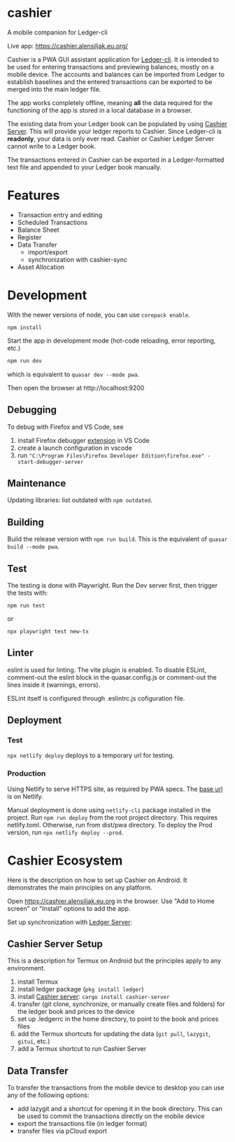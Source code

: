 # cashier

A mobile companion for Ledger-cli

Live app: https://cashier.alensiljak.eu.org/

Cashier is a PWA GUI assistant application for [Ledger-cli](https://ledger-cli.org). It is intended to be used for entering transactions and previewing balances, mostly on a mobile device.
The accounts and balances can be imported from Ledger to establish baselines and the entered transactions can be exported to be merged into the main ledger file.

The app works completely offline, meaning **all** the data required for the functioning of the app is stored in a local database in a browser.

The existing data from your Ledger book can be populated by using [Cashier Server](https://github.com/alensiljak/cashier-server-rust). This will provide your ledger reports to Cashier. Since Ledger-cli is **readonly**, your data is only ever read. Cashier or Cashier Ledger Server cannot write to a Ledger book.

The transactions entered in Cashier can be exported in a Ledger-formatted text file and appended to your Ledger book manually.

# Features

- Transaction entry and editing
- Scheduled Transactions
- Balance Sheet
- Register
- Data Transfer
  - import/export
  - synchronization with cashier-sync
- Asset Allocation

# Development

With the newer versions of node, you can use `corepack enable`.

`npm install`

Start the app in development mode (hot-code reloading, error reporting, etc.)

```bash
npm run dev
```

which is equivalent to `quasar dev --mode pwa`.

Then open the browser at http://localhost:9200

## Debugging

To debug with Firefox and VS Code, see

1. install Firefox debugger [extension](https://github.com/firefox-devtools/vscode-firefox-debug) in VS Code
2. create a launch configuration in vscode
3. run `"C:\Program Files\Firefox Developer Edition\firefox.exe" -start-debugger-server`

## Maintenance

Updating libraries: list outdated with `npm outdated`.

## Building

Build the release version with `npm run build`.
This is the equivalent of `quasar build --mode pwa`.

## Test

The testing is done with Playwright. Run the Dev server first, then trigger the tests with:

`npm run test`

or

`npx playwright test new-tx`

## Linter

eslint is used for linting.
The vite plugin is enabled. To disable ESLint, comment-out the eslint block in the quasar.config.js or
comment-out the lines inside it (warnings, errors).

ESLint itself is configured through .eslintrc.js cofiguration file.

## Deployment

### Test

`npx netlify deploy` deploys to a temporary url for testing.

### Production

Using Netlify to serve HTTPS site, as required by PWA specs. The [base url](https://cashier-pwa.netlify.com/) is on Netlify.

Manual deployment is done using `netlify-cli` package installed in the project.
Run `npm run deploy` from the root project directory. This requires netlify.toml. Otherwise, run from dist/pwa directory. To deploy the Prod version, run `npx netlify deploy --prod`.

# Cashier Ecosystem

Here is the description on how to set up Cashier on Android. It demonstrates the main principles on any platform.

Open https://cashier.alensiljak.eu.org in the browser. Use "Add to Home screen" or "Install" options to add the app.

Set up synchronization with [Ledger Server](https://github.com/alensiljak/cashier-server-rust):

## Cashier Server Setup

This is a description for Termux on Android but the principles apply to any environment.

1. install Termux
2. install ledger package (`pkg install ledger`)
3. install [Cashier server](https://github.com/alensiljak/cashier-server-rust): `cargo install cashier-server`
4. transfer (git clone, synchronize, or manually create files and folders) for the ledger book and prices to the device
5. set up .ledgerrc in the home directory, to point to the book and prices files
6. add the Termux shortcuts for updating the data (`git pull`, `lazygit`, `gitui`, etc.)
7. add a Termux shortcut to run Cashier Server

## Data Transfer

To transfer the transactions from the mobile device to desktop you can use any of the following options:

- add lazygit and a shortcut for opening it in the book directory. This can be used to commit the transactions directly on the mobile device
- export the transactions file (in ledger format)
- transfer files via pCloud export
